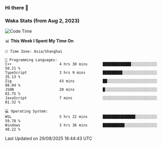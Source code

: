### Hi there 👋

### Waka Stats (from Aug 2, 2023)

<!--START_SECTION:waka-->
![Code Time](http://img.shields.io/badge/Code%20Time-1%2C036%20hrs%2043%20mins-blue)

📊 **This Week I Spent My Time On** 

```text
🕑︎ Time Zone: Asia/Shanghai

💬 Programming Languages: 
C++                      4 hrs 30 mins       █████████████░░░░░░░░░░░░   50.21 % 
TypeScript               3 hrs 9 mins        █████████░░░░░░░░░░░░░░░░   35.13 % 
Zig                      43 mins             ██░░░░░░░░░░░░░░░░░░░░░░░   08.04 % 
JSON                     20 mins             █░░░░░░░░░░░░░░░░░░░░░░░░   03.75 % 
JavaScript               7 mins              ░░░░░░░░░░░░░░░░░░░░░░░░░   01.32 % 

💻 Operating System: 
WSL                      5 hrs 22 mins       ███████████████░░░░░░░░░░   59.78 % 
Windows                  3 hrs 36 mins       ██████████░░░░░░░░░░░░░░░   40.22 % 
```


 Last Updated on 29/08/2025 18:44:43 UTC
<!--END_SECTION:waka-->
